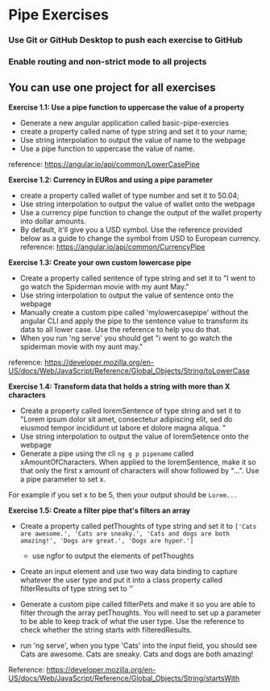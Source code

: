 # Pipe Exercises
### Use Git or GitHub Desktop to push each exercise to GitHub
### Enable routing and non-strict mode to all projects

## You can use one project for all exercises

 **Exercise 1.1: Use a pipe function to uppercase the value of a property**
- Generate a new angular application called basic-pipe-exercies
- create a property called name of type string and set it to your name;
- Use string interpolation to output the value of name to the webpage
- Use a pipe function to uppercase the value of name.

reference: https://angular.io/api/common/LowerCasePipe

 **Exercise 1.2: Currency in EURos and using a pipe parameter**
- create a property called wallet of type number and set it to 50.04;
- Use string interpolation to output the value of wallet onto the webpage
- Use a currency pipe function to change the output of the wallet property into dollar amounts.
- By default, it'll give you a USD symbol. Use the reference provided below as a guide to change the symbol from USD to European currency. 
reference: https://angular.io/api/common/CurrencyPipe

**Exercise 1.3: Create your own custom lowercase pipe**
- Create a property called sentence of type string and set it to "I went to go watch the Spiderman movie with my aunt May."
- Use string interpolation to output the value of sentence onto the webpage
- Manually create a custom pipe called 'mylowercasepipe' without the angular CLI and apply the pipe to the sentence value to transform its data to all lower case. Use the reference to help you do that.
- When you run 'ng serve' you should get "i went to go watch the spiderman movie with my aunt may."

reference: https://developer.mozilla.org/en-US/docs/Web/JavaScript/Reference/Global_Objects/String/toLowerCase

**Exercise 1.4: Transform data that holds a string with more than X characters**
- Create a property called loremSentence of type string and set it to "Lorem ipsum dolor sit amet, consectetur adipiscing elit, sed do eiusmod tempor incididunt ut labore et dolore magna aliqua. "
- Use string interpolation to output the value of loremSetence onto the webpage
- Generate a pipe using the cli ```ng g p pipename``` called xAmountOfCharacters. When applied to the loremSentence, make it so that only the first x amount of characters will show followed by "...". Use a pipe parameter to set x. 

For example if you set x to be 5, then your output should be 
```Lorem...```

**Exercise 1.5: Create a filter pipe that's filters an array**
- Create a property called petThoughts of type string and set it to 
```['Cats are awesome.', 'Cats are sneaky.', 'Cats and dogs are both amazing!', 'Dogs are great.', 'Dogs are hyper.']```
    - use ngfor to output the elements of petThoughts
- Create an input element and use two way data binding to capture whatever the user type and put it into a class property called filterResults of type string set to ''
- Generate a custom pipe called filterPets and make it so you are able to filter through the array petThoughts. You will need to set up a parameter to be able to keep track of what the user type. Use the reference to check whether the string starts with filteredResults.

- run 'ng serve', when you type 'Cats' into the input field, you should see
   Cats are awesome. 
   Cats are sneaky.
   Cats and dogs are both amazing!


Reference: https://developer.mozilla.org/en-US/docs/Web/JavaScript/Reference/Global_Objects/String/startsWith
